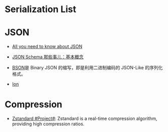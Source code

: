 # Serialization List

# JSON

- [All you need to know about JSON](https://www.weheartswift.com/need-know-json/)

- [JSON Schema 那些事儿：基本概念 ](http://taobaofed.org/blog/2016/01/25/jsonschema/)

- [BSON](http://bsonspec.org/)是 Binary JSON 的缩写，即是利用二进制编码的 JSON-Like 的序列化格式。

- [Ion](http://amznlabs.github.io/ion-docs/cookbook.html)

# Compression

- [Zstandard #Project#](http://facebook.github.io/zstd/): Zstandard is a real-time compression algorithm, providing high compression ratios.
